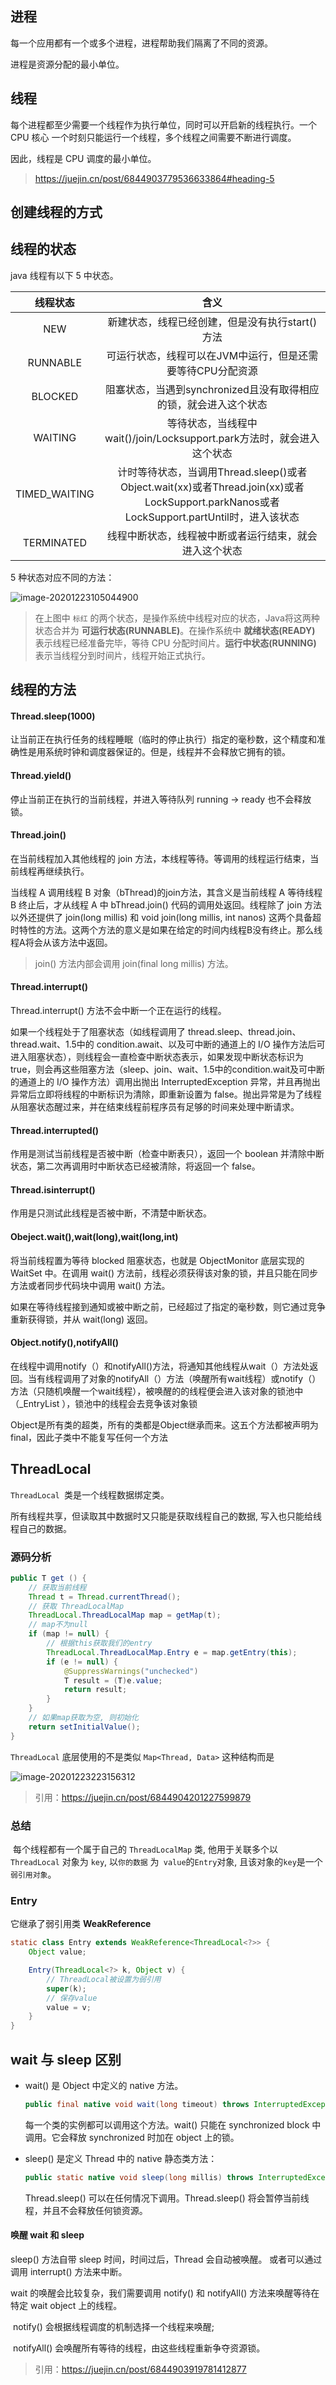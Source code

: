 ## 进程

每一个应用都有一个或多个进程，进程帮助我们隔离了不同的资源。

进程是资源分配的最小单位。



## 线程

​		每个进程都至少需要一个线程作为执行单位，同时可以开启新的线程执行。一个 CPU 核心 一个时刻只能运行一个线程，多个线程之间需要不断进行调度。

因此，线程是 CPU 调度的最小单位。



> https://juejin.cn/post/6844903779536633864#heading-5



## 创建线程的方式



## 线程的状态

java 线程有以下 5 中状态。

|   线程状态    |                             含义                             |
| :-----------: | :----------------------------------------------------------: |
|      NEW      |       新建状态，线程已经创建，但是没有执行start()方法        |
|   RUNNABLE    |  可运行状态，线程可以在JVM中运行，但是还需要等待CPU分配资源  |
|    BLOCKED    | 阻塞状态，当遇到synchronized且没有取得相应的锁，就会进入这个状态 |
|    WAITING    | 等待状态，当线程中wait()/join/Locksupport.park方法时，就会进入这个状态 |
| TIMED_WAITING | 计时等待状态，当调用Thread.sleep()或者Object.wait(xx)或者Thread.join(xx)或者LockSupport.parkNanos或者LockSupport.partUntil时，进入该状态 |
|  TERMINATED   |    线程中断状态，线程被中断或者运行结束，就会进入这个状态    |

5 种状态对应不同的方法：

![image-20201223105044900](多线程.assets/image-20201223105044900.png)

> 在上图中 `标红` 的两个状态，是操作系统中线程对应的状态，Java将这两种状态合并为 **可运行状态(RUNNABLE)**。在操作系统中 **就绪状态(READY)** 表示线程已经准备完毕，等待 CPU 分配时间片。**运行中状态(RUNNING)** 表示当线程分到时间片，线程开始正式执行。



## 线程的方法

#### Thread.sleep(1000)

让当前正在执行任务的线程睡眠（临时的停止执行）指定的毫秒数，这个精度和准确性是用系统时钟和调度器保证的。但是，线程并不会释放它拥有的锁。

#### Thread.yield()

停止当前正在执行的当前线程，并进入等待队列 running -> ready 也不会释放锁。

#### Thread.join()

在当前线程加入其他线程的 join 方法，本线程等待。等调用的线程运行结束，当前线程再继续执行。

当线程 A 调用线程 B 对象（bThread)的join方法，其含义是当前线程 A 等待线程 B 终止后，才从线程 A 中 bThread.join() 代码的调用处返回。线程除了 join 方法以外还提供了 join(long millis) 和 void join(long millis, int nanos) 这两个具备超时特性的方法。这两个方法的意义是如果在给定的时间内线程B没有终止。那么线程A将会从该方法中返回。

> join() 方法内部会调用 join(final long millis) 方法。

#### Thread.interrupt()

Thread.interrupt() 方法不会中断一个正在运行的线程。

如果一个线程处于了阻塞状态（如线程调用了 thread.sleep、thread.join、thread.wait、1.5中的 condition.await、以及可中断的通道上的 I/O 操作方法后可进入阻塞状态），则线程会一直检查中断状态表示，如果发现中断状态标识为 true，则会再这些阻塞方法（sleep、join、wait、1.5中的condition.wait及可中断的通道上的 I/O 操作方法）调用出抛出 InterruptedException 异常，并且再抛出异常后立即将线程的中断标识为清除，即重新设置为 false。抛出异常是为了线程从阻塞状态醒过来，并在结束线程前程序员有足够的时间来处理中断请求。

#### Thread.interrupted()

作用是测试当前线程是否被中断（检查中断表只），返回一个 boolean 并清除中断状态，第二次再调用时中断状态已经被清除，将返回一个 false。

#### Thread.isinterrupt()

作用是只测试此线程是否被中断，不清楚中断状态。

#### Obeject.wait(),wait(long),wait(long,int)

将当前线程置为等待 blocked 阻塞状态，也就是 ObjectMonitor 底层实现的 WaitSet 中。在调用 wait() 方法前，线程必须获得该对象的锁，并且只能在同步方法或者同步代码块中调用 wait() 方法。

如果在等待线程接到通知或被中断之前，已经超过了指定的毫秒数，则它通过竞争重新获得锁，并从 wait(long) 返回。

#### Object.notify(),notifyAll()

在线程中调用notify（）和notifyAll()方法，将通知其他线程从wait（）方法处返回。当有线程调用了对象的notifyAll（）方法（唤醒所有wait线程）或notify（）方法（只随机唤醒一个wait线程），被唤醒的的线程便会进入该对象的锁池中（_EntryList ），锁池中的线程会去竞争该对象锁

Object是所有类的超类，所有的类都是Object继承而来。这五个方法都被声明为final，因此子类中不能复写任何一个方法



## ThreadLocal

`ThreadLocal `类是一个线程数据绑定类。

所有线程共享，但读取其中数据时又只能是获取线程自己的数据, 写入也只能给线程自己的数据。



### 源码分析

```java
public T get () {
    // 获取当前线程
    Thread t = Thread.currentThread();
    // 获取 ThreadLocalMap
    ThreadLocal.ThreadLocalMap map = getMap(t);
    // map不为null
	if (map != null) {
		// 根据this获取我们的entry
		ThreadLocal.ThreadLocalMap.Entry e = map.getEntry(this);
		if (e != null) {
			@SuppressWarnings("unchecked")
			T result = (T)e.value;
			return result;
		}
	}
	// 如果map获取为空, 则初始化
	return setInitialValue();
}
```

`ThreadLocal` 底层使用的不是类似 `Map<Thread, Data>` 这种结构而是

<img src="多线程.assets/image-20201223223156312.png" alt="image-20201223223156312"  />



> 引用：https://juejin.cn/post/6844904201227599879



### 总结

​		每个线程都有一个属于自己的 `ThreadLocalMap` 类, 他用于关联多个以 `ThreadLocal` 对象为 `key`, 以`你的数据` 为` value`的` Entry `对象, 且该对象的`key`是一个`弱引用对象`。

### Entry

它继承了弱引用类 **WeakReference**

```java
static class Entry extends WeakReference<ThreadLocal<?>> {
    Object value;

    Entry(ThreadLocal<?> k, Object v) {
        // ThreadLocal被设置为弱引用
        super(k);
        // 保存value
        value = v;
    }
}
```









## wait 与 sleep 区别

- wait() 是 Object 中定义的 native 方法。

  ```java
  public final native void wait(long timeout) throws InterruptedException;
  ```

  每一个类的实例都可以调用这个方法。wait() 只能在 synchronized block 中调用。它会释放 synchronized 时加在 object 上的锁。

- sleep() 是定义 Thread 中的 native 静态类方法：

  ```java
  public static native void sleep(long millis) throws InterruptedException;
  ```

  Thread.sleep() 可以在任何情况下调用。Thread.sleep() 将会暂停当前线程，并且不会释放任何锁资源。

#### 唤醒 wait 和 sleep

sleep() 方法自带 sleep 时间，时间过后，Thread 会自动被唤醒。 或者可以通过调用 interrupt() 方法来中断。

wait 的唤醒会比较复杂，我们需要调用 notify() 和 notifyAll() 方法来唤醒等待在特定 wait object 上的线程。

​		notify() 会根据线程调度的机制选择一个线程来唤醒;

​		notifyAll() 会唤醒所有等待的线程，由这些线程重新争夺资源锁。













> 引用：https://juejin.cn/post/6844903919781412877